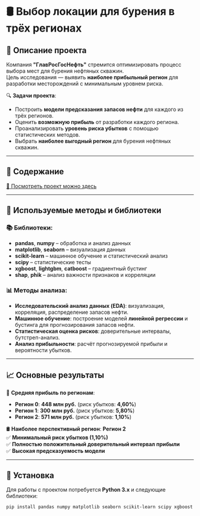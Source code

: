 # 🛢️ Выбор локации для бурения в трёх регионах

## 📌 Описание проекта

Компания **"ГлавРосГосНефть"** стремится оптимизировать процесс выбора мест для бурения нефтяных скважин.  
Цель исследования — выявить **наиболее прибыльный регион** для разработки месторождений с минимальным уровнем риска.

🔍 **Задачи проекта**:
- Построить **модели предсказания запасов нефти** для каждого из трёх регионов.
- Оценить **возможную прибыль** от разработки каждого региона.
- Проанализировать **уровень риска убытков** с помощью статистических методов.
- Выбрать **наиболее выгодный регион** для бурения нефтяных скважин.

---

## 📂 Содержание

[📌 Посмотреть проект можно здесь](project/Выбор.ipynb)

---

## 🔬 Используемые методы и библиотеки

### 📚 Библиотеки:
- **pandas**, **numpy** – обработка и анализ данных
- **matplotlib**, **seaborn** – визуализация данных
- **scikit-learn** – машинное обучение и статистический анализ
- **scipy** – статистические тесты
- **xgboost**, **lightgbm**, **catboost** – градиентный бустинг
- **shap**, **phik** – анализ важности признаков и корреляции

### 📊 Методы анализа:
- **Исследовательский анализ данных (EDA)**: визуализация, корреляция, распределение запасов нефти.
- **Машинное обучение**: построение моделей **линейной регрессии** и бустинга для прогнозирования запасов нефти.
- **Статистическая оценка рисков**: доверительные интервалы, бутстреп-анализ.
- **Анализ прибыльности**: расчёт прогнозируемой прибыли и вероятности убытков.

---

## 📈 Основные результаты

🔹 **Средняя прибыль по регионам**:
- **Регион 0**: **448 млн руб.** (риск убытков: **4,60%**)
- **Регион 1**: **300 млн руб.** (риск убытков: **5,80%**)
- **Регион 2**: **571 млн руб.** (риск убытков: **1,10%**)

🛢 **Наиболее перспективный регион**: **Регион 2**  
✅ **Минимальный риск убытков (1,10%)**  
✅ **Полностью положительный доверительный интервал прибыли**  
✅ **Высокая предсказуемость модели**  

---

## 🔧 Установка

Для работы с проектом потребуется **Python 3.x** и следующие библиотеки:

```bash
pip install pandas numpy matplotlib seaborn scikit-learn scipy xgboost lightgbm catboost shap phik
